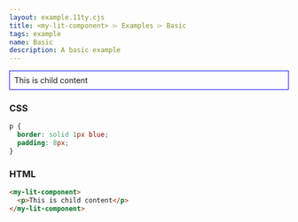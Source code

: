 ```yaml
---
layout: example.11ty.cjs
title: <my-lit-component> ⌲ Examples ⌲ Basic
tags: example
name: Basic
description: A basic example
---
```


<style>
  my-lit-component p {
    border: solid 1px blue;
    padding: 8px;
  }
</style>
<my-lit-component>
  <p>This is child content</p>
</my-lit-component>

<h3>CSS</h3>

```css
p {
  border: solid 1px blue;
  padding: 8px;
}
```

<h3>HTML</h3>

```html
<my-lit-component>
  <p>This is child content</p>
</my-lit-component>
```
